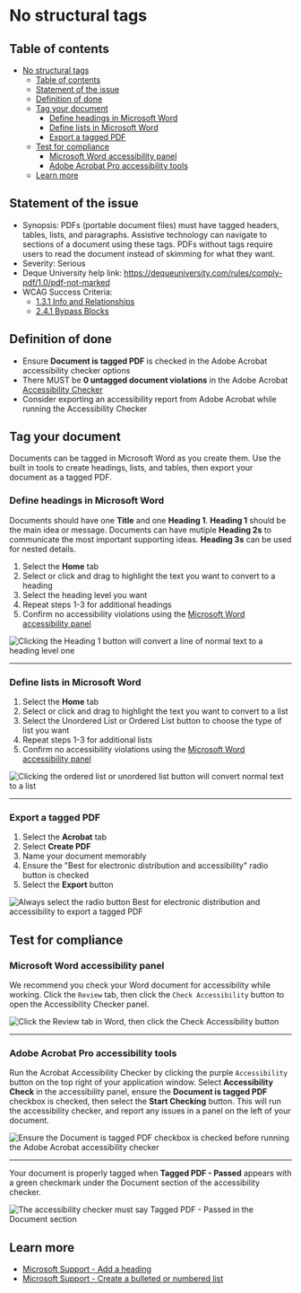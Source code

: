 # No structural tags

## Table of contents

- [No structural tags](#no-structural-tags)
  - [Table of contents](#table-of-contents)
  - [Statement of the issue](#statement-of-the-issue)
  - [Definition of done](#definition-of-done)
  - [Tag your document](#tag-your-document)
    - [Define headings in Microsoft Word](#define-headings-in-microsoft-word)
    - [Define lists in Microsoft Word](#define-lists-in-microsoft-word)
    - [Export a tagged PDF](#export-a-tagged-pdf)
  - [Test for compliance](#test-for-compliance)
    - [Microsoft Word accessibility panel](#microsoft-word-accessibility-panel)
    - [Adobe Acrobat Pro accessibility tools](#adobe-acrobat-pro-accessibility-tools)
  - [Learn more](#learn-more)

## Statement of the issue

- Synopsis: PDFs (portable document files) must have tagged headers, tables, lists, and paragraphs. Assistive technology can navigate to sections of a document using these tags. PDFs without tags require users to read the document instead of skimming for what they want.
- Severity: Serious
- Deque University help link: https://dequeuniversity.com/rules/comply-pdf/1.0/pdf-not-marked
- WCAG Success Criteria: 
  - [1.3.1 Info and Relationships](https://www.w3.org/TR/UNDERSTANDING-WCAG20/content-structure-separation-programmatic.html)
  - [2.4.1 Bypass Blocks](https://www.w3.org/TR/UNDERSTANDING-WCAG20/navigation-mechanisms-skip.html)

## Definition of done

- Ensure **Document is tagged PDF** is checked in the Adobe Acrobat accessibility checker options
- There MUST be **0 untagged document violations** in the Adobe Acrobat [Accessibility Checker](https://www.adobe.com/accessibility/products/acrobat/using-acrobat-pro-accessibility-checker.html)
- Consider exporting an accessibility report from Adobe Acrobat while running the Accessibility Checker

## Tag your document

Documents can be tagged in Microsoft Word as you create them. Use the built in tools to create headings, lists, and tables, then export your document as a tagged PDF.

### Define headings in Microsoft Word

Documents should have one **Title** and one **Heading 1**. **Heading 1** should be the main idea or message. Documents can have mutiple **Heading 2s** to communicate the most important supporting ideas. **Heading 3s** can be used for nested details.

1. Select the **Home** tab
2. Select or click and drag to highlight the text you want to convert to a heading
3. Select the heading level you want
4. Repeat steps 1-3 for additional headings
5. Confirm no accessibility violations using the [Microsoft Word accessibility panel](#microsoft-word-accessibility-panel)

![Clicking the Heading 1 button will convert a line of normal text to a heading level one](https://user-images.githubusercontent.com/934879/90903853-25f99500-e394-11ea-8146-161b90e31ff3.jpg)

---

### Define lists in Microsoft Word

1. Select the **Home** tab
2. Select or click and drag to highlight the text you want to convert to a list
3. Select the Unordered List or Ordered List button to choose the type of list you want
4. Repeat steps 1-3 for additional lists
5. Confirm no accessibility violations using the [Microsoft Word accessibility panel](#microsoft-word-accessibility-panel)

![Clicking the ordered list or unordered list button will convert normal text to a list](https://user-images.githubusercontent.com/934879/90903746-006c8b80-e394-11ea-84c7-2f45c1e1d6de.jpg)

---

### Export a tagged PDF

1. Select the **Acrobat** tab
2. Select **Create PDF**
3. Name your document memorably
4. Ensure the "Best for electronic distribution and accessibility" radio button is checked
5. Select the **Export** button

![Always select the radio button Best for electronic distribution and accessibility to export a tagged PDF](https://user-images.githubusercontent.com/934879/90903698-ea5ecb00-e393-11ea-8816-aa087b07602c.jpg)

## Test for compliance

### Microsoft Word accessibility panel

We recommend you check your Word document for accessibility while working. Click the `Review` tab, then click the `Check Accessibility` button to open the Accessibility Checker panel.

![Click the Review tab in Word, then click the Check Accessibility button](https://user-images.githubusercontent.com/934879/88831092-7a926180-d194-11ea-8b71-dce1300deb2d.jpg)

---

### Adobe Acrobat Pro accessibility tools

Run the Acrobat Accessibility Checker by clicking the purple `Accessibility` button on the top right of your application window. Select **Accessibility Check** in the accessibility panel, ensure the **Document is tagged PDF** checkbox is checked, then select the **Start Checking** button. This will run the accessibility checker, and report any issues in a panel on the left of your document.



![Ensure the Document is tagged PDF checkbox is checked before running the Adobe Acrobat accessibility checker](https://user-images.githubusercontent.com/934879/90903648-dc10af00-e393-11ea-82a5-69565c297ab6.jpg)

---

Your document is properly tagged when **Tagged PDF - Passed** appears with a green checkmark under the Document section of the accessibility checker.



![The accessibility checker must say Tagged PDF - Passed in the Document section](https://user-images.githubusercontent.com/934879/90903784-11b59800-e394-11ea-9911-ad6f10ee9ae1.jpg)

## Learn more

- [Microsoft Support - Add a heading](https://support.microsoft.com/en-us/office/add-a-heading-3eb8b917-56dc-4a17-891a-a026b2c790f2)
- [Microsoft Support - Create a bulleted or numbered list](https://support.microsoft.com/en-us/office/create-a-bulleted-or-numbered-list-9ff81241-58a8-4d88-8d8c-acab3006a23e)
